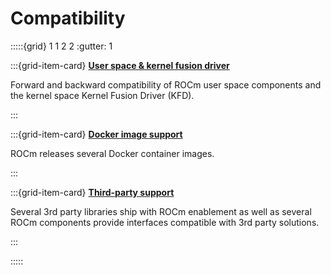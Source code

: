 # Compatibility

:::::{grid} 1 1 2 2
:gutter: 1

:::{grid-item-card}
**[User space & kernel fusion driver](./user-kernel-space-compat-matrix.md)**

Forward and backward compatibility of ROCm user space components and the
kernel space Kernel Fusion Driver (KFD).

:::

:::{grid-item-card}
**[Docker image support](./docker-image-support-matrix.md)**

ROCm releases several Docker container images.

:::

:::{grid-item-card}
**[Third-party support](./3rd-party-support-matrix.md)**

Several 3rd party libraries ship with ROCm enablement as well as several ROCm
components provide interfaces compatible with 3rd party solutions.

:::

:::::
